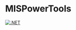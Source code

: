 # MISPowerTools
[![.NET](https://github.com/phillipDarby/MISPowerTools/actions/workflows/dotnet.yml/badge.svg?branch=master)](https://github.com/phillipDarby/MISPowerTools/actions/workflows/dotnet.yml)
